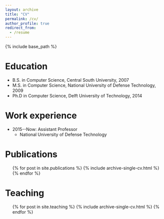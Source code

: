 ```yaml
---
layout: archive
title: "CV"
permalink: /cv/
author_profile: true
redirect_from:
  - /resume
---
```


{% include base_path %}

Education
======
* B.S. in Computer Science, Central South University, 2007
* M.S. in Computer Science, National University of Defense Technology, 2009
* Ph.D in Computer Science, Delft University of Technology, 2014

Work experience
======
* 2015--Now: Assistant Professor
  * National University of Defense Technology

  
Publications
======
  <ul>{% for post in site.publications %}
    {% include archive-single-cv.html %}
  {% endfor %}</ul>
  
  
Teaching
======
  <ul>{% for post in site.teaching %}
    {% include archive-single-cv.html %}
  {% endfor %}</ul>
  
